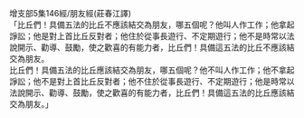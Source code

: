 增支部5集146經/朋友經(莊春江譯)  
「比丘們！具備五法的比丘不應該結交為朋友，哪五個呢？他叫人作工作；他拿起諍訟；他是對上首比丘反對者；他住於從事長遊行、不定期遊行；他不是時常以法說開示、勸導、鼓勵，使之歡喜的有能力者，比丘們！具備這五法的比丘不應該結交為朋友。  
比丘們！具備五法的比丘應該結交為朋友，哪五個呢？他不叫人作工作；他不拿起諍訟；他不是對上首比丘反對者；他不住於從事長遊行、不定期遊行；他是時常以法說開示、勸導、鼓勵，使之歡喜的有能力者，比丘們！具備這五法的比丘應該結交為朋友。」  
  
  
